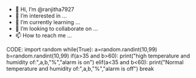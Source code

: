- 👋 Hi, I’m @ranjitha7927
- 👀 I’m interested in ...
- 🌱 I’m currently learning ...
- 💞️ I’m looking to collaborate on ...
- 📫 How to reach me ...

<!---
ranjitha7927/ranjitha7927 is a ✨ special ✨ repository because its `README.md` (this file) appears on your GitHub profile.
You can click the Preview link to take a look at your changes.
--->
CODE:
import random 
while(True):
a=random.randint(10,99)
 b=random.randint(10,99) 
if(a>35 and b>60):
print("high temperature and humidity of:",a,b,"%","alarm is on")
 elif(a<35 and b<60):
print("Normal temperature and humidity of:",a,b,"%","alarm is off")
break
